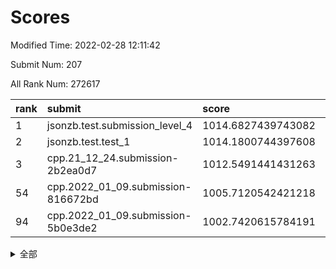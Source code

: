 # Scores

Modified Time: 2022-02-28 12:11:42

Submit Num: 207

All Rank Num: 272617

| rank |               submit               |       score        |       sigma        | pk_num |
| :--- | :--------------------------------- | :----------------- | :----------------- | :----- |
| 1    | jsonzb.test.submission_level_4     | 1014.6827439743082 | 0.8202795171348528 | 5271   |
| 2    | jsonzb.test.test_1                 | 1014.1800744397608 | 0.8360424706529447 | 5270   |
| 3    | cpp.21_12_24.submission-2b2ea0d7   | 1012.5491441431263 | 0.8118600455198453 | 5269   |
| 54   | cpp.2022_01_09.submission-816672bd | 1005.7120542421218 | 0.7256312384101957 | 5272   |
| 94   | cpp.2022_01_09.submission-5b0e3de2 | 1002.7420615784191 | 0.7104027789030711 | 5266   |


<details>
<summary>全部</summary>

| rank |                 submit                 |       score        |       sigma        | pk_num |
| :--- | :------------------------------------- | :----------------- | :----------------- | :----- |
| 1    | jsonzb.test.submission_level_4         | 1014.6827439743082 | 0.8202795171348528 | 5271   |
| 2    | jsonzb.test.test_1                     | 1014.1800744397608 | 0.8360424706529447 | 5270   |
| 3    | cpp.21_12_24.submission-2b2ea0d7       | 1012.5491441431263 | 0.8118600455198453 | 5269   |
| 4    | gobigger.level_3.submission_level_3_42 | 1011.778398840545  | 0.758185400471322  | 5270   |
| 5    | gobigger.level_3.submission_level_3_22 | 1011.7593018548934 | 0.7637432998814944 | 5272   |
| 6    | gobigger.level_3.submission_level_3_28 | 1011.3465234129811 | 0.751957060992425  | 5268   |
| 7    | gobigger.level_3.submission_level_3_3  | 1011.2451314132393 | 0.7540390024297996 | 5268   |
| 8    | gobigger.level_3.submission_level_3_15 | 1011.153247035994  | 0.7668744041471549 | 5268   |
| 9    | gobigger.level_3.submission_level_3_31 | 1010.9628015750461 | 0.7844405469682728 | 5269   |
| 10   | gobigger.level_3.submission_level_3_25 | 1010.9539097861972 | 0.7732658383690387 | 5271   |
| 11   | gobigger.level_3.submission_level_3_17 | 1010.921715411374  | 0.7813956954656675 | 5271   |
| 12   | gobigger.level_3.submission_level_3_0  | 1010.8499228999281 | 0.7683284066318407 | 5268   |
| 13   | gobigger.level_3.submission_level_3_39 | 1010.7911034252269 | 0.7585646419756539 | 5271   |
| 14   | gobigger.level_3.submission_level_3_33 | 1010.7333630073222 | 0.777592916650111  | 5265   |
| 15   | gobigger.level_3.submission_level_3_5  | 1010.7298455793883 | 0.7758725071373824 | 5267   |
| 16   | gobigger.level_3.submission_level_3_40 | 1010.6967077665124 | 0.7566064052093917 | 5268   |
| 17   | gobigger.level_3.submission_level_3_30 | 1010.53959860268   | 0.7540788798928121 | 5266   |
| 18   | gobigger.level_3.submission_level_3_41 | 1010.4909976222506 | 0.7339361556789564 | 5269   |
| 19   | gobigger.level_3.submission_level_3_46 | 1010.484445580728  | 0.7524312548665484 | 5268   |
| 20   | gobigger.level_3.submission_level_3_29 | 1010.3508188051809 | 0.7374084232597461 | 5266   |
| 21   | gobigger.level_3.submission_level_3_19 | 1010.2613356423211 | 0.7610991657658037 | 5274   |
| 22   | gobigger.level_3.submission_level_3_36 | 1010.207498294286  | 0.7749469133191813 | 5267   |
| 23   | gobigger.level_3.submission_level_3_11 | 1010.2013890839584 | 0.7427342084306615 | 5261   |
| 24   | gobigger.level_3.submission_level_3_23 | 1010.1325277944201 | 0.7565385025377663 | 5266   |
| 25   | gobigger.level_3.submission_level_3_45 | 1010.1213144798335 | 0.7617230360702049 | 5269   |
| 26   | gobigger.level_3.submission_level_3_24 | 1010.1037738839647 | 0.7571421927482692 | 5272   |
| 27   | gobigger.level_3.submission_level_3_37 | 1010.056491951584  | 0.7621792460256972 | 5268   |
| 28   | gobigger.level_3.submission_level_3_21 | 1010.0356699093164 | 0.7634556073904413 | 5264   |
| 29   | gobigger.level_3.submission_level_3_38 | 1010.0163470052597 | 0.7501347999908821 | 5274   |
| 30   | gobigger.level_3.submission_level_3_48 | 1009.9382898392957 | 0.7508051940553879 | 5266   |
| 31   | gobigger.level_3.submission_level_3_8  | 1009.9307099898762 | 0.7628376255630773 | 5271   |
| 32   | gobigger.level_3.submission_level_3_16 | 1009.8979924167578 | 0.7483910665293498 | 5270   |
| 33   | gobigger.level_3.submission_level_3_1  | 1009.7997344108438 | 0.7668953527103277 | 5263   |
| 34   | gobigger.level_3.submission_level_3_34 | 1009.7770914560828 | 0.7337190829721515 | 5266   |
| 35   | gobigger.level_3.submission_level_3_12 | 1009.7285975115177 | 0.7459795643499092 | 5267   |
| 36   | gobigger.level_3.submission_level_3_14 | 1009.7251937916186 | 0.7433938015374764 | 5268   |
| 37   | gobigger.level_3.submission_level_3_18 | 1009.7148966173168 | 0.7849905559888207 | 5267   |
| 38   | gobigger.level_3.submission_level_3_44 | 1009.6094269825893 | 0.7514161180027639 | 5266   |
| 39   | gobigger.level_3.submission_level_3_2  | 1009.566932181998  | 0.7467231699108079 | 5267   |
| 40   | gobigger.level_3.submission_level_3_20 | 1009.5664439696529 | 0.7554118927473893 | 5271   |
| 41   | gobigger.level_3.submission_level_3_4  | 1009.5291045637038 | 0.7524568121066663 | 5269   |
| 42   | gobigger.level_3.submission_level_3_13 | 1009.5238013718379 | 0.7648106175522801 | 5269   |
| 43   | gobigger.level_3.submission_level_3_43 | 1009.4883570862115 | 0.7510619394133506 | 5268   |
| 44   | gobigger.level_3.submission_level_3_26 | 1009.4498769688397 | 0.7561247856810563 | 5275   |
| 45   | gobigger.level_3.submission_level_3_35 | 1009.3861011613844 | 0.7475809786677073 | 5269   |
| 46   | gobigger.level_3.submission_level_3_6  | 1009.353936840652  | 0.7470398403197284 | 5269   |
| 47   | gobigger.level_3.submission_level_3_27 | 1009.183799316328  | 0.7567872177255354 | 5268   |
| 48   | gobigger.level_3.submission_level_3_49 | 1008.9813268982723 | 0.7342376796421625 | 5270   |
| 49   | gobigger.level_3.submission_level_3_47 | 1008.9727709874379 | 0.7629175197261018 | 5264   |
| 50   | gobigger.level_3.submission_level_3_10 | 1008.6689248578463 | 0.7269225511300539 | 5266   |
| 51   | gobigger.level_3.submission_level_3_9  | 1008.6091596595148 | 0.7449022796626736 | 5265   |
| 52   | gobigger.level_3.submission_level_3_32 | 1008.4800315772729 | 0.7482762546710937 | 5267   |
| 53   | gobigger.level_3.submission_level_3_7  | 1007.4604842876374 | 0.7379612312876375 | 5268   |
| 54   | cpp.2022_01_09.submission-816672bd     | 1005.7120542421218 | 0.7256312384101957 | 5272   |
| 55   | gobigger.level_1.submission_level_1_14 | 1005.2959339915154 | 0.7343853805602736 | 5268   |
| 56   | gobigger.level_1.submission_level_1_32 | 1005.2865340839339 | 0.7170863571268405 | 5265   |
| 57   | gobigger.level_1.submission_level_1_47 | 1004.640006537014  | 0.7211081276225784 | 5267   |
| 58   | gobigger.level_1.submission_level_1_31 | 1004.4868616496797 | 0.7241466911491292 | 5268   |
| 59   | gobigger.level_1.submission_level_1_35 | 1004.3454226654475 | 0.7287691945392025 | 5265   |
| 60   | gobigger.level_1.submission_level_1_7  | 1004.1869259201637 | 0.7054656171271487 | 5263   |
| 61   | gobigger.level_1.submission_level_1_44 | 1004.1833278974664 | 0.7211423942777497 | 5271   |
| 62   | gobigger.level_1.submission_level_1_33 | 1004.1551322148042 | 0.7169475549266057 | 5269   |
| 63   | gobigger.level_1.submission_level_1_8  | 1004.1376593759865 | 0.7178725240234717 | 5267   |
| 64   | gobigger.level_1.submission_level_1_49 | 1004.1025963433887 | 0.7205996884294529 | 5269   |
| 65   | gobigger.level_1.submission_level_1_43 | 1004.0128017849097 | 0.7223292322436795 | 5264   |
| 66   | gobigger.level_1.submission_level_1_45 | 1003.8863639479246 | 0.7253247182366062 | 5269   |
| 67   | gobigger.level_1.submission_level_1_36 | 1003.7620628015903 | 0.7375363273684827 | 5271   |
| 68   | gobigger.level_1.submission_level_1_39 | 1003.7396294600063 | 0.7161644234302147 | 5270   |
| 69   | gobigger.level_1.submission_level_1_19 | 1003.6883785092085 | 0.7135584916008576 | 5269   |
| 70   | gobigger.level_1.submission_level_1_0  | 1003.6687846499611 | 0.7200873476922427 | 5265   |
| 71   | gobigger.level_1.submission_level_1_29 | 1003.660054256237  | 0.7341994915199495 | 5272   |
| 72   | gobigger.level_1.submission_level_1_11 | 1003.6496329620466 | 0.7193760074387042 | 5269   |
| 73   | gobigger.level_1.submission_level_1_10 | 1003.6317588546032 | 0.7174748113994758 | 5271   |
| 74   | gobigger.level_1.submission_level_1_46 | 1003.5966789176385 | 0.7100198676237275 | 5271   |
| 75   | gobigger.level_1.submission_level_1_9  | 1003.5271444719251 | 0.7233320870506941 | 5264   |
| 76   | gobigger.level_1.submission_level_1_17 | 1003.4660115872331 | 0.7268497928746883 | 5272   |
| 77   | gobigger.level_1.submission_level_1_37 | 1003.4074447198909 | 0.7349559317417718 | 5270   |
| 78   | gobigger.level_1.submission_level_1_18 | 1003.3938620601799 | 0.7145886439426625 | 5271   |
| 79   | gobigger.level_1.submission_level_1_23 | 1003.3483818786367 | 0.7171096961075974 | 5270   |
| 80   | gobigger.level_1.submission_level_1_41 | 1003.3174387978778 | 0.7191470145464983 | 5266   |
| 81   | gobigger.level_1.submission_level_1_3  | 1003.3129649088775 | 0.7251168329705501 | 5272   |
| 82   | gobigger.level_1.submission_level_1_24 | 1003.2879483506299 | 0.7137144047692184 | 5268   |
| 83   | gobigger.level_1.submission_level_1_25 | 1003.1552184299618 | 0.7105824590027848 | 5270   |
| 84   | gobigger.level_1.submission_level_1_15 | 1003.0861125343996 | 0.7178320739018008 | 5269   |
| 85   | gobigger.level_1.submission_level_1_40 | 1003.0347551639077 | 0.7161313345024072 | 5266   |
| 86   | gobigger.level_1.submission_level_1_12 | 1003.0169763011378 | 0.7170009888786244 | 5265   |
| 87   | gobigger.level_1.submission_level_1_22 | 1002.9892048442208 | 0.7231245024382531 | 5269   |
| 88   | gobigger.level_1.submission_level_1_13 | 1002.9314463789499 | 0.7126525841118821 | 5270   |
| 89   | gobigger.level_1.submission_level_1_27 | 1002.898395810243  | 0.7165725557962789 | 5265   |
| 90   | gobigger.level_1.submission_level_1_48 | 1002.8691861860372 | 0.7236675901145666 | 5266   |
| 91   | gobigger.level_1.submission_level_1_4  | 1002.7816623368944 | 0.7203228613360178 | 5271   |
| 92   | gobigger.level_1.submission_level_1_42 | 1002.7695471373496 | 0.7194227860541917 | 5270   |
| 93   | gobigger.level_1.submission_level_1_30 | 1002.7519420954682 | 0.7143336676259816 | 5272   |
| 94   | cpp.2022_01_09.submission-5b0e3de2     | 1002.7420615784191 | 0.7104027789030711 | 5266   |
| 95   | gobigger.level_1.submission_level_1_2  | 1002.6799691081384 | 0.7166065581135945 | 5265   |
| 96   | gobigger.level_1.submission_level_1_21 | 1002.6584087784635 | 0.7276550141031148 | 5267   |
| 97   | gobigger.level_1.submission_level_1_1  | 1002.620944438841  | 0.7210117699841921 | 5265   |
| 98   | gobigger.level_1.submission_level_1_6  | 1002.6020766482222 | 0.7132430377032662 | 5265   |
| 99   | gobigger.level_1.submission_level_1_38 | 1002.6000090759785 | 0.708818517785503  | 5272   |
| 100  | gobigger.level_1.submission_level_1_26 | 1002.5382777391931 | 0.7134800321318184 | 5273   |
| 101  | gobigger.level_1.submission_level_1_34 | 1002.4450392142605 | 0.7175060079609482 | 5268   |
| 102  | gobigger.level_1.submission_level_1_28 | 1002.3873152230894 | 0.7237422437712974 | 5265   |
| 103  | gobigger.level_1.submission_level_1_20 | 1002.1599718569593 | 0.7126001751202805 | 5267   |
| 104  | gobigger.level_1.submission_level_1_5  | 1001.8936650653226 | 0.7228573343841064 | 5269   |
| 105  | gobigger.level_1.submission_level_1_16 | 1001.0021601317482 | 0.7094483480391934 | 5270   |
| 106  | gobigger.random.submission_random_40   | 997.4045489102186  | 0.7107813207875117 | 5271   |
| 107  | gobigger.random.submission_random_5    | 997.2066660779044  | 0.7135537040736639 | 5268   |
| 108  | gobigger.random.submission_random_25   | 997.1732353941808  | 0.715470320935532  | 5272   |
| 109  | gobigger.random.submission_random_2    | 997.1327401712132  | 0.7168363578419243 | 5264   |
| 110  | gobigger.random.submission_random_15   | 996.7518649946323  | 0.7233232123717567 | 5272   |
| 111  | gobigger.random.submission_random_20   | 996.7348555652071  | 0.7023622422461482 | 5269   |
| 112  | gobigger.random.submission_random_1    | 996.7281503755789  | 0.7129564221630434 | 5268   |
| 113  | gobigger.random.submission_random_45   | 996.5328035254887  | 0.7113439034505412 | 5268   |
| 114  | gobigger.random.submission_random_17   | 996.5232936351646  | 0.7175700178628147 | 5260   |
| 115  | gobigger.random.submission_random_36   | 996.4853925144124  | 0.7287421253467362 | 5267   |
| 116  | gobigger.random.submission_random_12   | 996.4105906978057  | 0.7335663917535428 | 5271   |
| 117  | gobigger.random.submission_random_27   | 996.3879999312877  | 0.7152312007707163 | 5266   |
| 118  | gobigger.random.submission_random_10   | 996.3547053318199  | 0.7235112202829    | 5267   |
| 119  | gobigger.random.submission_random_24   | 996.3465128904882  | 0.7113614179436217 | 5265   |
| 120  | gobigger.random.submission_random_35   | 996.3306646067001  | 0.7004358349493847 | 5269   |
| 121  | gobigger.random.submission_random_46   | 996.3259748541724  | 0.7029430083675702 | 5273   |
| 122  | gobigger.random.submission_random_32   | 996.3083128651381  | 0.7133854767440311 | 5267   |
| 123  | gobigger.random.submission_random_9    | 996.3069837190883  | 0.7006260315026749 | 5268   |
| 124  | gobigger.random.submission_random_26   | 996.2880367391713  | 0.718797664416624  | 5271   |
| 125  | gobigger.random.submission_random_16   | 996.2754660851115  | 0.7052583388064176 | 5269   |
| 126  | gobigger.random.submission_random_42   | 996.2497779830006  | 0.7034232135390106 | 5266   |
| 127  | gobigger.random.submission_random_43   | 996.2088178492484  | 0.7101695488855068 | 5268   |
| 128  | gobigger.random.submission_random_49   | 996.1993625458381  | 0.7029961850904349 | 5270   |
| 129  | gobigger.random.submission_random_37   | 996.1871281513361  | 0.7076275085665348 | 5270   |
| 130  | gobigger.random.submission_random_34   | 996.1768524727755  | 0.7180581455473973 | 5265   |
| 131  | gobigger.random.submission_random_23   | 996.0855606807347  | 0.6979457084647052 | 5264   |
| 132  | gobigger.random.submission_random_7    | 996.0587201678818  | 0.7068248689898311 | 5269   |
| 133  | gobigger.random.submission_random_21   | 996.0549758028266  | 0.7233877404271112 | 5270   |
| 134  | gobigger.random.submission_random_18   | 996.0164182050784  | 0.7041644896978827 | 5271   |
| 135  | gobigger.random.submission_random_41   | 995.9337846085784  | 0.714607793614695  | 5268   |
| 136  | gobigger.random.submission_random_39   | 995.9195003381536  | 0.7086268981420462 | 5269   |
| 137  | gobigger.random.submission_random_33   | 995.9145088134082  | 0.7090119584909166 | 5270   |
| 138  | gobigger.random.submission_random_8    | 995.793140478299   | 0.7174048818124137 | 5264   |
| 139  | gobigger.random.submission_random_6    | 995.7907897188014  | 0.7141395623837639 | 5262   |
| 140  | gobigger.random.submission_random_29   | 995.7049538301558  | 0.7291139755687203 | 5275   |
| 141  | gobigger.random.submission_random_22   | 995.6797125622913  | 0.7096619937543    | 5264   |
| 142  | gobigger.random.submission_random_31   | 995.6382868971173  | 0.734988909132912  | 5267   |
| 143  | gobigger.random.submission_random_11   | 995.5933550530577  | 0.7145733363360826 | 5264   |
| 144  | gobigger.random.submission_random_19   | 995.4013260405956  | 0.7253112582355029 | 5267   |
| 145  | gobigger.random.submission_random_47   | 995.3836093500678  | 0.7024817974300599 | 5268   |
| 146  | gobigger.random.submission_random_3    | 995.3561636793272  | 0.718299139554996  | 5268   |
| 147  | gobigger.random.submission_random_30   | 995.2935809757008  | 0.7134462317085268 | 5270   |
| 148  | gobigger.random.submission_random_48   | 995.1959749023334  | 0.7019076619167589 | 5265   |
| 149  | gobigger.random.submission_random_14   | 995.1941994090198  | 0.7047838937757954 | 5269   |
| 150  | gobigger.random.submission_random_28   | 995.1919594790519  | 0.7163268601725753 | 5264   |
| 151  | gobigger.random.submission_random_44   | 995.1763612884421  | 0.7210934239790099 | 5267   |
| 152  | gobigger.random.submission_random_13   | 995.0321302895944  | 0.72155188149241   | 5265   |
| 153  | gobigger.random.submission_random_0    | 995.0185748648837  | 0.7064853072807922 | 5263   |
| 154  | gobigger.random.submission_random_38   | 994.934775527471   | 0.7164444189178287 | 5266   |
| 155  | gobigger.random.submission_random_4    | 994.9201023374877  | 0.7382160937914808 | 5266   |
| 156  | gobigger.level_2.submission_level_2_34 | 993.7984289349687  | 0.7406210377700102 | 5267   |
| 157  | gobigger.level_2.submission_level_2_27 | 993.7414460575359  | 0.7462865518318897 | 5267   |
| 158  | gobigger.level_2.submission_level_2_43 | 993.450382320239   | 0.7222223859813195 | 5268   |
| 159  | gobigger.level_2.submission_level_2_24 | 993.365603151627   | 0.7364941220830574 | 5265   |
| 160  | gobigger.level_2.submission_level_2_37 | 993.2891310738353  | 0.7274783918739274 | 5268   |
| 161  | gobigger.level_2.submission_level_2_20 | 993.1210733848569  | 0.7300570471845349 | 5272   |
| 162  | gobigger.level_2.submission_level_2_46 | 993.0905510480824  | 0.7384329910578784 | 5269   |
| 163  | gobigger.level_2.submission_level_2_44 | 992.9067451431696  | 0.7500359751715818 | 5263   |
| 164  | gobigger.level_2.submission_level_2_11 | 992.8666910673512  | 0.7358285492196989 | 5269   |
| 165  | gobigger.level_2.submission_level_2_48 | 992.7781647999324  | 0.7510736338023527 | 5266   |
| 166  | gobigger.level_2.submission_level_2_25 | 992.6592380502483  | 0.7390246919762932 | 5267   |
| 167  | gobigger.level_2.submission_level_2_18 | 992.6116713929821  | 0.7362463516875173 | 5263   |
| 168  | gobigger.level_2.submission_level_2_12 | 992.5470149387694  | 0.7427514003217469 | 5274   |
| 169  | gobigger.level_2.submission_level_2_15 | 992.5326773923483  | 0.756316506770443  | 5267   |
| 170  | gobigger.level_2.submission_level_2_31 | 992.478793043816   | 0.7590862611850515 | 5273   |
| 171  | gobigger.level_2.submission_level_2_33 | 992.4733274212826  | 0.7346159853091375 | 5267   |
| 172  | gobigger.level_2.submission_level_2_23 | 992.4650162174634  | 0.7473156722922143 | 5267   |
| 173  | gobigger.level_2.submission_level_2_38 | 992.1024407673315  | 0.7453654725118513 | 5267   |
| 174  | gobigger.level_2.submission_level_2_0  | 992.0996832930297  | 0.7543316168673537 | 5267   |
| 175  | gobigger.level_2.submission_level_2_21 | 992.0563891138023  | 0.7249522043046175 | 5267   |
| 176  | gobigger.level_2.submission_level_2_6  | 991.9871559732544  | 0.7454124519333899 | 5270   |
| 177  | gobigger.level_2.submission_level_2_10 | 991.966780721628   | 0.7530339929755477 | 5268   |
| 178  | gobigger.level_2.submission_level_2_28 | 991.9370273782739  | 0.7386722765404362 | 5269   |
| 179  | gobigger.level_2.submission_level_2_3  | 991.8938041168964  | 0.7478879828335072 | 5263   |
| 180  | gobigger.level_2.submission_level_2_19 | 991.8912526133331  | 0.7335584754681707 | 5269   |
| 181  | gobigger.level_2.submission_level_2_5  | 991.880628908307   | 0.742160826005354  | 5269   |
| 182  | gobigger.level_2.submission_level_2_47 | 991.8237684997789  | 0.7423349133306817 | 5271   |
| 183  | gobigger.level_2.submission_level_2_49 | 991.8027863314642  | 0.738797811066723  | 5265   |
| 184  | gobigger.level_2.submission_level_2_39 | 991.7532671511714  | 0.7488068583352535 | 5267   |
| 185  | gobigger.level_2.submission_level_2_13 | 991.7338703140924  | 0.7530474662005472 | 5267   |
| 186  | gobigger.level_2.submission_level_2_30 | 991.6850471959107  | 0.7484052737338093 | 5264   |
| 187  | gobigger.level_2.submission_level_2_8  | 991.6078834252725  | 0.750703695112282  | 5268   |
| 188  | gobigger.level_2.submission_level_2_36 | 991.5389274882479  | 0.77094798428764   | 5264   |
| 189  | gobigger.level_2.submission_level_2_29 | 991.4713724355394  | 0.7613902980282121 | 5265   |
| 190  | gobigger.level_2.submission_level_2_22 | 991.4253458738008  | 0.757179165819078  | 5269   |
| 191  | gobigger.level_2.submission_level_2_14 | 991.4161443004481  | 0.7419739417254642 | 5269   |
| 192  | gobigger.level_2.submission_level_2_40 | 991.4137593280839  | 0.7355638134923809 | 5273   |
| 193  | gobigger.level_2.submission_level_2_7  | 991.3798227193779  | 0.7416455207381214 | 5269   |
| 194  | gobigger.level_2.submission_level_2_4  | 991.1379364482755  | 0.7553372589940849 | 5267   |
| 195  | gobigger.level_2.submission_level_2_35 | 991.1359669720358  | 0.7634796258104802 | 5264   |
| 196  | gobigger.level_2.submission_level_2_16 | 991.1137812199836  | 0.7663094815622409 | 5269   |
| 197  | gobigger.level_2.submission_level_2_17 | 991.108910969264   | 0.7489108683511673 | 5266   |
| 198  | gobigger.level_2.submission_level_2_32 | 991.0891182088832  | 0.7694486098798439 | 5269   |
| 199  | gobigger.level_2.submission_level_2_42 | 990.8999199090006  | 0.7538333904858519 | 5268   |
| 200  | gobigger.level_2.submission_level_2_41 | 990.8090144058098  | 0.7672553098264211 | 5272   |
| 201  | gobigger.level_2.submission_level_2_1  | 990.782919017387   | 0.7818760708674916 | 5269   |
| 202  | gobigger.level_2.submission_level_2_45 | 990.3515207268978  | 0.7517486779825688 | 5267   |
| 203  | gobigger.level_2.submission_level_2_9  | 989.9391601034436  | 0.7641591892198448 | 5269   |
| 204  | gobigger.level_2.submission_level_2_2  | 989.8278129814701  | 0.7819124215970948 | 5258   |
| 205  | gobigger.level_2.submission_level_2_26 | 989.8050404124585  | 0.781217636337383  | 5271   |
| 206  | gobigger.none.submission_none_0        | 976.8975378684985  | 1.3458698106134184 | 5267   |
| 207  | gobigger.none.submission_none_1        | 974.033599363847   | 1.5600567527585802 | 5272   |

</details>